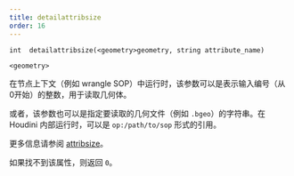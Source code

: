 ```yaml
---
title: detailattribsize
order: 16
---
```

`int  detailattribsize(<geometry>geometry, string attribute_name)`

`<geometry>`

在节点上下文（例如 wrangle SOP）中运行时，该参数可以是表示输入编号（从0开始）的整数，用于读取几何体。

或者，该参数也可以是指定要读取的几何文件（例如 `.bgeo`）的字符串。在 Houdini 内部运行时，可以是 `op:/path/to/sop` 形式的引用。

更多信息请参阅 [attribsize](/zh-cn/houdini-vex/attributes-and-intrinsics/attribsize "返回几何属性的尺寸")。

如果找不到该属性，则返回 `0`。
